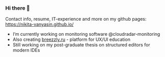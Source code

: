 ### Hi there 👋

Contact info, resume, IT-experience and more on my github pages: https://nikita-vanyasin.github.io/

- I’m currently working on monitoring software @cloudradar-monitoring
- Also creating [breezzly.ru](https://breezzly.ru) - platform for UX/UI education
- Still working on my post-graduate thesis on structured editors for modern IDEs 

